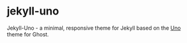 # jekyll-uno

Jekyll-Uno - a minimal, responsive theme for Jekyll based on the [Uno](https://github.com/daleanthony/Uno) theme for Ghost.
